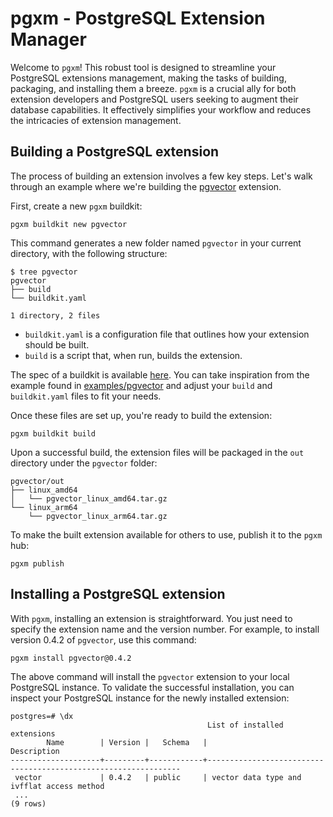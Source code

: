 # pgxm - PostgreSQL Extension Manager

Welcome to `pgxm`!
This robust tool is designed to streamline your PostgreSQL extensions management, making the tasks of building, packaging, and installing them a breeze.
`pgxm` is a crucial ally for both extension developers and PostgreSQL users seeking to augment their database capabilities.
It effectively simplifies your workflow and reduces the intricacies of extension management.

## Building a PostgreSQL extension

The process of building an extension involves a few key steps.
Let's walk through an example where we're building the [pgvector](https://github.com/pgvector/pgvector) extension.

First, create a new `pgxm` buildkit:

```console
pgxm buildkit new pgvector
```

This command generates a new folder named `pgvector` in your current directory, with the following structure:

```console
$ tree pgvector
pgvector
├── build
└── buildkit.yaml

1 directory, 2 files
```

* `buildkit.yaml` is a configuration file that outlines how your extension should be built.
* `build` is a script that, when run, builds the extension.

The spec of a buildkit is available [here](spec/buildkit.md).
You can take inspiration from the example found in [examples/pgvector](examples/pgvector) and adjust your `build` and `buildkit.yaml` files to fit your needs.

Once these files are set up, you're ready to build the extension:

```console
pgxm buildkit build
```

Upon a successful build, the extension files will be packaged in the `out` directory under the `pgvector` folder:

```console
pgvector/out
├── linux_amd64
│   └── pgvector_linux_amd64.tar.gz
└── linux_arm64
    └── pgvector_linux_arm64.tar.gz
```

To make the built extension available for others to use, publish it to the `pgxm` hub:

```console
pgxm publish
```

## Installing a PostgreSQL extension

With `pgxm`, installing an extension is straightforward. You just need to specify the extension name and the version number. For example, to install version 0.4.2 of `pgvector`, use this command:

```console
pgxm install pgvector@0.4.2
```

The above command will install the `pgvector` extension to your local PostgreSQL instance. To validate the successful installation, you can inspect your PostgreSQL instance for the newly installed extension:

```psql
postgres=# \dx
                                            List of installed extensions
        Name        | Version |   Schema   |                              Description
--------------------+---------+------------+----------------------------------------------------------------
 vector             | 0.4.2   | public     | vector data type and ivfflat access method
 ...
(9 rows)
```
